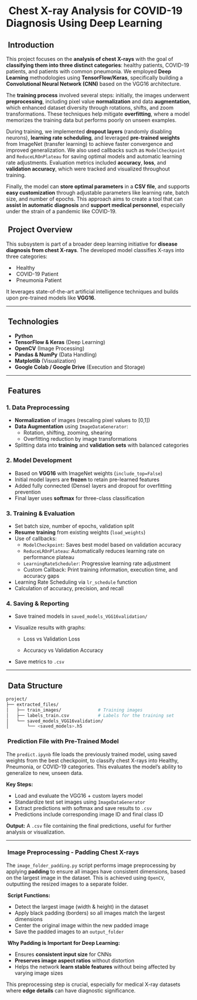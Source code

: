 #  Chest X-ray Analysis for COVID-19 Diagnosis Using Deep Learning

##  Introduction

This project focuses on the **analysis of chest X-rays** with the goal of **classifying them into three distinct categories**: healthy patients, COVID-19 patients, and patients with common pneumonia. We employed **Deep Learning** methodologies using **TensorFlow/Keras**, specifically building a **Convolutional Neural Network (CNN)** based on the VGG16 architecture. 

The **training process** involved several steps: initially, the images underwent **preprocessing**, including pixel value **normalization** and data **augmentation**, which enhanced dataset diversity through rotations, shifts, and zoom transformations. These techniques help mitigate **overfitting**, where a model memorizes the training data but performs poorly on unseen examples.

During training, we implemented **dropout layers** (randomly disabling neurons), **learning rate scheduling**, and leveraged **pre-trained weights** from ImageNet (transfer learning) to achieve faster convergence and improved generalization. We also used callbacks such as `ModelCheckpoint` and `ReduceLROnPlateau` for saving optimal models and automatic learning rate adjustments. Evaluation metrics included **accuracy**, **loss**, and **validation accuracy**, which were tracked and visualized throughout training.

Finally, the model can **store optimal parameters** in a **CSV file**, and supports **easy customization** through adjustable parameters like learning rate, batch size, and number of epochs. This approach aims to create a tool that can **assist in automatic diagnosis** and **support medical personnel**, especially under the strain of a pandemic like COVID-19.

##  Project Overview

This subsystem is part of a broader deep learning initiative for **disease diagnosis from chest X-rays**. The developed model classifies X-rays into three categories:

-  Healthy
-  COVID-19 Patient
-  Pneumonia Patient

It leverages state-of-the-art artificial intelligence techniques and builds upon pre-trained models like **VGG16**.

---

##  Technologies

- **Python**
- **TensorFlow & Keras** (Deep Learning)
- **OpenCV** (Image Processing)
- **Pandas & NumPy** (Data Handling)
- **Matplotlib** (Visualization)
- **Google Colab / Google Drive** (Execution and Storage)

---

##  Features

### 1. Data Preprocessing

- **Normalization** of images (rescaling pixel values to [0,1])
- **Data Augmentation** using `ImageDataGenerator`:
  - Rotation, shifting, zooming, shearing
  - Overfitting reduction by image transformations
- Splitting data into **training** and **validation sets** with balanced categories

### 2. Model Development

- Based on **VGG16** with ImageNet weights (`include_top=False`)
- Initial model layers are **frozen** to retain pre-learned features
- Added fully connected (Dense) layers and dropout for overfitting prevention
- Final layer uses **softmax** for three-class classification

### 3. Training & Evaluation

- Set batch size, number of epochs, validation split
- **Resume training** from existing weights (`load_weights`)
- Use of callbacks:
  - `ModelCheckpoint`: Saves best model based on validation accuracy
  - `ReduceLROnPlateau`: Automatically reduces learning rate on performance plateau
  - `LearningRateScheduler`: Progressive learning rate adjustment
  - Custom Callback: Print training information, execution time, and accuracy gaps
- Learning Rate Scheduling via `lr_schedule` function
- Calculation of accuracy, precision, and recall

### 4. Saving & Reporting

- Save trained models in `saved_models_VGG16validation/`

- Visualize results with graphs:

  - Loss vs Validation Loss

  - Accuracy vs Validation Accuracy

- Save metrics to `.csv`

---

##  Data Structure

```bash
project/
├── extracted_files/
│   ├── train_images/              # Training images
│   ├── labels_train.csv           # Labels for the training set
│   └── saved_models_VGG16validation/
│       └── <saved_models>.h5
```

###  Prediction File with Pre-Trained Model

The `predict.ipynb` file loads the previously trained model, using saved weights from the best checkpoint, to classify chest X-rays into Healthy, Pneumonia, or COVID-19 categories. This evaluates the model’s ability to generalize to new, unseen data.

**Key Steps:**

- Load and evaluate the VGG16 + custom layers model
- Standardize test set images using `ImageDataGenerator`
- Extract predictions with softmax and save results to `.csv`
- Predictions include corresponding image ID and final class ID

**Output:**
A `.csv` file containing the final predictions, useful for further analysis or visualization.

---

###  Image Preprocessing - Padding Chest X-rays

The `image_folder_padding.py` script performs image preprocessing by applying **padding** to ensure all images have consistent dimensions, based on the largest image in the dataset. This is achieved using `OpenCV`, outputting the resized images to a separate folder.

 **Script Functions:**

- Detect the largest image (width & height) in the dataset
- Apply black padding (borders) so all images match the largest dimensions
- Center the original image within the new padded image
- Save the padded images to an `output_folder`

 **Why Padding is Important for Deep Learning:**

- Ensures **consistent input size** for CNNs
- **Preserves image aspect ratios** without distortion
- Helps the network **learn stable features** without being affected by varying image sizes

This preprocessing step is crucial, especially for medical X-ray datasets where **edge details** can have diagnostic significance.

